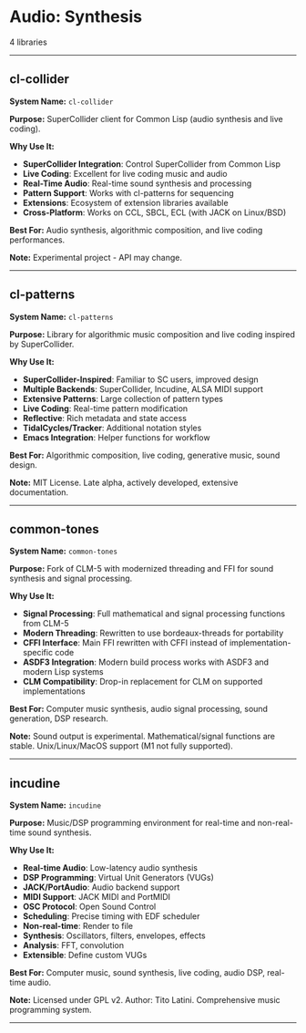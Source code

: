 # Audio: Synthesis

4 libraries

---

## cl-collider

**System Name:** `cl-collider`

**Purpose:** SuperCollider client for Common Lisp (audio synthesis and live coding).

**Why Use It:**
- **SuperCollider Integration**: Control SuperCollider from Common Lisp
- **Live Coding**: Excellent for live coding music and audio
- **Real-Time Audio**: Real-time sound synthesis and processing
- **Pattern Support**: Works with cl-patterns for sequencing
- **Extensions**: Ecosystem of extension libraries available
- **Cross-Platform**: Works on CCL, SBCL, ECL (with JACK on Linux/BSD)

**Best For:** Audio synthesis, algorithmic composition, and live coding performances.

**Note:** Experimental project - API may change.

---


## cl-patterns

**System Name:** `cl-patterns`

**Purpose:** Library for algorithmic music composition and live coding inspired by SuperCollider.

**Why Use It:**
- **SuperCollider-Inspired**: Familiar to SC users, improved design
- **Multiple Backends**: SuperCollider, Incudine, ALSA MIDI support
- **Extensive Patterns**: Large collection of pattern types
- **Live Coding**: Real-time pattern modification
- **Reflective**: Rich metadata and state access
- **TidalCycles/Tracker**: Additional notation styles
- **Emacs Integration**: Helper functions for workflow

**Best For:** Algorithmic composition, live coding, generative music, sound design.

**Note:** MIT License. Late alpha, actively developed, extensive documentation.

---


## common-tones

**System Name:** `common-tones`

**Purpose:** Fork of CLM-5 with modernized threading and FFI for sound synthesis and signal processing.

**Why Use It:**
- **Signal Processing**: Full mathematical and signal processing functions from CLM-5
- **Modern Threading**: Rewritten to use bordeaux-threads for portability
- **CFFI Interface**: Main FFI rewritten with CFFI instead of implementation-specific code
- **ASDF3 Integration**: Modern build process works with ASDF3 and modern Lisp systems
- **CLM Compatibility**: Drop-in replacement for CLM on supported implementations

**Best For:** Computer music synthesis, audio signal processing, sound generation, DSP research.

**Note:** Sound output is experimental. Mathematical/signal functions are stable. Unix/Linux/MacOS support (M1 not fully supported).

---


## incudine

**System Name:** `incudine`

**Purpose:** Music/DSP programming environment for real-time and non-real-time sound synthesis.

**Why Use It:**
- **Real-time Audio**: Low-latency audio synthesis
- **DSP Programming**: Virtual Unit Generators (VUGs)
- **JACK/PortAudio**: Audio backend support
- **MIDI Support**: JACK MIDI and PortMIDI
- **OSC Protocol**: Open Sound Control
- **Scheduling**: Precise timing with EDF scheduler
- **Non-real-time**: Render to file
- **Synthesis**: Oscillators, filters, envelopes, effects
- **Analysis**: FFT, convolution
- **Extensible**: Define custom VUGs

**Best For:** Computer music, sound synthesis, live coding, audio DSP, real-time audio.

**Note:** Licensed under GPL v2. Author: Tito Latini. Comprehensive music programming system.

---


